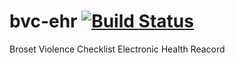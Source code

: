 # bvc-ehr [![Build Status](https://travis-ci.org/daveharmswebdev/bvc-ehr.svg?branch=master)](https://travis-ci.org/daveharmswebdev/bvc-ehr)

Broset Violence Checklist Electronic Health Reacord

